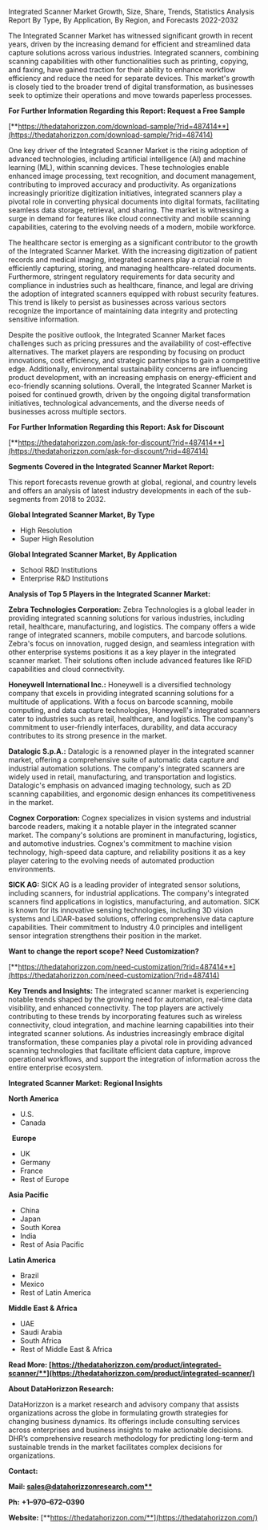 ﻿Integrated Scanner Market Growth, Size, Share, Trends, Statistics Analysis Report By Type, By Application, By Region, and Forecasts 2022-2032


The Integrated Scanner Market has witnessed significant growth in recent years, driven by the increasing demand for efficient and streamlined data capture solutions across various industries. Integrated scanners, combining scanning capabilities with other functionalities such as printing, copying, and faxing, have gained traction for their ability to enhance workflow efficiency and reduce the need for separate devices. This market's growth is closely tied to the broader trend of digital transformation, as businesses seek to optimize their operations and move towards paperless processes.

**For Further Information Regarding this Report: Request a Free Sample**

[**https://thedatahorizzon.com/download-sample/?rid=487414**](https://thedatahorizzon.com/download-sample/?rid=487414)

One key driver of the Integrated Scanner Market is the rising adoption of advanced technologies, including artificial intelligence (AI) and machine learning (ML), within scanning devices. These technologies enable enhanced image processing, text recognition, and document management, contributing to improved accuracy and productivity. As organizations increasingly prioritize digitization initiatives, integrated scanners play a pivotal role in converting physical documents into digital formats, facilitating seamless data storage, retrieval, and sharing. The market is witnessing a surge in demand for features like cloud connectivity and mobile scanning capabilities, catering to the evolving needs of a modern, mobile workforce.

The healthcare sector is emerging as a significant contributor to the growth of the Integrated Scanner Market. With the increasing digitization of patient records and medical imaging, integrated scanners play a crucial role in efficiently capturing, storing, and managing healthcare-related documents. Furthermore, stringent regulatory requirements for data security and compliance in industries such as healthcare, finance, and legal are driving the adoption of integrated scanners equipped with robust security features. This trend is likely to persist as businesses across various sectors recognize the importance of maintaining data integrity and protecting sensitive information.

Despite the positive outlook, the Integrated Scanner Market faces challenges such as pricing pressures and the availability of cost-effective alternatives. The market players are responding by focusing on product innovations, cost efficiency, and strategic partnerships to gain a competitive edge. Additionally, environmental sustainability concerns are influencing product development, with an increasing emphasis on energy-efficient and eco-friendly scanning solutions. Overall, the Integrated Scanner Market is poised for continued growth, driven by the ongoing digital transformation initiatives, technological advancements, and the diverse needs of businesses across multiple sectors.

**For Further Information Regarding this Report: Ask for Discount**

[**https://thedatahorizzon.com/ask-for-discount/?rid=487414**](https://thedatahorizzon.com/ask-for-discount/?rid=487414)

**Segments Covered in the Integrated Scanner Market Report:**

This report forecasts revenue growth at global, regional, and country levels and offers an analysis of latest industry developments in each of the sub-segments from 2018 to 2032.

**Global Integrated Scanner Market, By Type**

- High Resolution
- Super High Resolution

**Global Integrated Scanner Market, By Application**

- School R&D Institutions
- Enterprise R&D Institutions


**Analysis of Top 5 Players in the Integrated Scanner Market:**

**Zebra Technologies Corporation:** Zebra Technologies is a global leader in providing integrated scanning solutions for various industries, including retail, healthcare, manufacturing, and logistics. The company offers a wide range of integrated scanners, mobile computers, and barcode solutions. Zebra's focus on innovation, rugged design, and seamless integration with other enterprise systems positions it as a key player in the integrated scanner market. Their solutions often include advanced features like RFID capabilities and cloud connectivity.

**Honeywell International Inc.:** Honeywell is a diversified technology company that excels in providing integrated scanning solutions for a multitude of applications. With a focus on barcode scanning, mobile computing, and data capture technologies, Honeywell's integrated scanners cater to industries such as retail, healthcare, and logistics. The company's commitment to user-friendly interfaces, durability, and data accuracy contributes to its strong presence in the market.

**Datalogic S.p.A.:** Datalogic is a renowned player in the integrated scanner market, offering a comprehensive suite of automatic data capture and industrial automation solutions. The company's integrated scanners are widely used in retail, manufacturing, and transportation and logistics. Datalogic's emphasis on advanced imaging technology, such as 2D scanning capabilities, and ergonomic design enhances its competitiveness in the market.

**Cognex Corporation:** Cognex specializes in vision systems and industrial barcode readers, making it a notable player in the integrated scanner market. The company's solutions are prominent in manufacturing, logistics, and automotive industries. Cognex's commitment to machine vision technology, high-speed data capture, and reliability positions it as a key player catering to the evolving needs of automated production environments.

**SICK AG:** SICK AG is a leading provider of integrated sensor solutions, including scanners, for industrial applications. The company's integrated scanners find applications in logistics, manufacturing, and automation. SICK is known for its innovative sensing technologies, including 3D vision systems and LiDAR-based solutions, offering comprehensive data capture capabilities. Their commitment to Industry 4.0 principles and intelligent sensor integration strengthens their position in the market.

**Want to change the report scope? Need Customization?**

[**https://thedatahorizzon.com/need-customization/?rid=487414**](https://thedatahorizzon.com/need-customization/?rid=487414)

**Key Trends and Insights:** The integrated scanner market is experiencing notable trends shaped by the growing need for automation, real-time data visibility, and enhanced connectivity. The top players are actively contributing to these trends by incorporating features such as wireless connectivity, cloud integration, and machine learning capabilities into their integrated scanner solutions. As industries increasingly embrace digital transformation, these companies play a pivotal role in providing advanced scanning technologies that facilitate efficient data capture, improve operational workflows, and support the integration of information across the entire enterprise ecosystem.

**Integrated Scanner Market: Regional Insights**

**North America**

- U.S.
- Canada

` `**Europe**

- UK
- Germany
- France
- Rest of Europe

**Asia Pacific**

- China
- Japan
- South Korea
- India
- Rest of Asia Pacific

**Latin America**

- Brazil
- Mexico
- Rest of Latin America

**Middle East & Africa**

- UAE
- Saudi Arabia
- South Africa
- Rest of Middle East & Africa

**Read More: [https://thedatahorizzon.com/product/integrated-scanner/**](https://thedatahorizzon.com/product/integrated-scanner/)**


**About DataHorizzon Research:**

DataHorizzon is a market research and advisory company that assists organizations across the globe in formulating growth strategies for changing business dynamics. Its offerings include consulting services across enterprises and business insights to make actionable decisions. DHR’s comprehensive research methodology for predicting long-term and sustainable trends in the market facilitates complex decisions for organizations.

**Contact:**

**Mail: [sales@datahorizzonresearch.com**](mailto:sales@datahorizzonresearch.com)**

**Ph:** **+1–970–672–0390**

**Website:** [**https://thedatahorizzon.com/**](https://thedatahorizzon.com/)


